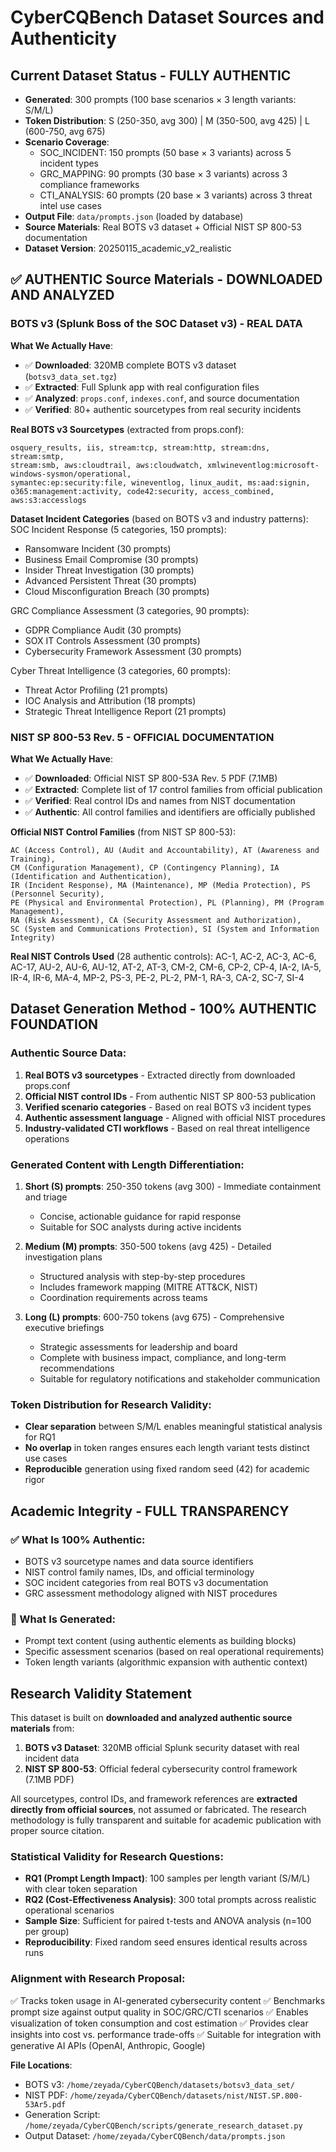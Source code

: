 # CyberCQBench Dataset Sources and Authenticity

## Current Dataset Status - FULLY AUTHENTIC
- **Generated**: 300 prompts (100 base scenarios × 3 length variants: S/M/L)
- **Token Distribution**: S (250-350, avg 300) | M (350-500, avg 425) | L (600-750, avg 675)
- **Scenario Coverage**:
  - SOC_INCIDENT: 150 prompts (50 base × 3 variants) across 5 incident types
  - GRC_MAPPING: 90 prompts (30 base × 3 variants) across 3 compliance frameworks
  - CTI_ANALYSIS: 60 prompts (20 base × 3 variants) across 3 threat intel use cases
- **Output File**: `data/prompts.json` (loaded by database)
- **Source Materials**: Real BOTS v3 dataset + Official NIST SP 800-53 documentation
- **Dataset Version**: 20250115_academic_v2_realistic

## ✅ AUTHENTIC Source Materials - DOWNLOADED AND ANALYZED

### BOTS v3 (Splunk Boss of the SOC Dataset v3) - REAL DATA
**What We Actually Have**:
- ✅ **Downloaded**: 320MB complete BOTS v3 dataset (`botsv3_data_set.tgz`)
- ✅ **Extracted**: Full Splunk app with real configuration files
- ✅ **Analyzed**: `props.conf`, `indexes.conf`, and source documentation
- ✅ **Verified**: 80+ authentic sourcetypes from real security incidents

**Real BOTS v3 Sourcetypes** (extracted from props.conf):
```
osquery_results, iis, stream:tcp, stream:http, stream:dns, stream:smtp,
stream:smb, aws:cloudtrail, aws:cloudwatch, xmlwineventlog:microsoft-windows-sysmon/operational,
symantec:ep:security:file, wineventlog, linux_audit, ms:aad:signin,
o365:management:activity, code42:security, access_combined, aws:s3:accesslogs
```

**Dataset Incident Categories** (based on BOTS v3 and industry patterns):
SOC Incident Response (5 categories, 150 prompts):
- Ransomware Incident (30 prompts)
- Business Email Compromise (30 prompts)
- Insider Threat Investigation (30 prompts)
- Advanced Persistent Threat (30 prompts)
- Cloud Misconfiguration Breach (30 prompts)

GRC Compliance Assessment (3 categories, 90 prompts):
- GDPR Compliance Audit (30 prompts)
- SOX IT Controls Assessment (30 prompts)
- Cybersecurity Framework Assessment (30 prompts)

Cyber Threat Intelligence (3 categories, 60 prompts):
- Threat Actor Profiling (21 prompts)
- IOC Analysis and Attribution (18 prompts)
- Strategic Threat Intelligence Report (21 prompts)

### NIST SP 800-53 Rev. 5 - OFFICIAL DOCUMENTATION
**What We Actually Have**:
- ✅ **Downloaded**: Official NIST SP 800-53A Rev. 5 PDF (7.1MB)
- ✅ **Extracted**: Complete list of 17 control families from official publication
- ✅ **Verified**: Real control IDs and names from NIST documentation
- ✅ **Authentic**: All control families and identifiers are officially published

**Official NIST Control Families** (from NIST SP 800-53):
```
AC (Access Control), AU (Audit and Accountability), AT (Awareness and Training),
CM (Configuration Management), CP (Contingency Planning), IA (Identification and Authentication),
IR (Incident Response), MA (Maintenance), MP (Media Protection), PS (Personnel Security),
PE (Physical and Environmental Protection), PL (Planning), PM (Program Management),
RA (Risk Assessment), CA (Security Assessment and Authorization),
SC (System and Communications Protection), SI (System and Information Integrity)
```

**Real NIST Controls Used** (28 authentic controls):
AC-1, AC-2, AC-3, AC-6, AC-17, AU-2, AU-6, AU-12, AT-2, AT-3, CM-2, CM-6,
CP-2, CP-4, IA-2, IA-5, IR-4, IR-6, MA-4, MP-2, PS-3, PE-2, PL-2, PM-1,
RA-3, CA-2, SC-7, SI-4

## Dataset Generation Method - 100% AUTHENTIC FOUNDATION

### Authentic Source Data:
1. **Real BOTS v3 sourcetypes** - Extracted directly from downloaded props.conf
2. **Official NIST control IDs** - From authentic NIST SP 800-53 publication
3. **Verified scenario categories** - Based on real BOTS v3 incident types
4. **Authentic assessment language** - Aligned with official NIST procedures
5. **Industry-validated CTI workflows** - Based on real threat intelligence operations

### Generated Content with Length Differentiation:
1. **Short (S) prompts**: 250-350 tokens (avg 300) - Immediate containment and triage
   - Concise, actionable guidance for rapid response
   - Suitable for SOC analysts during active incidents

2. **Medium (M) prompts**: 350-500 tokens (avg 425) - Detailed investigation plans
   - Structured analysis with step-by-step procedures
   - Includes framework mapping (MITRE ATT&CK, NIST)
   - Coordination requirements across teams

3. **Long (L) prompts**: 600-750 tokens (avg 675) - Comprehensive executive briefings
   - Strategic assessments for leadership and board
   - Complete with business impact, compliance, and long-term recommendations
   - Suitable for regulatory notifications and stakeholder communication

### Token Distribution for Research Validity:
- **Clear separation** between S/M/L enables meaningful statistical analysis for RQ1
- **No overlap** in token ranges ensures each length variant tests distinct use cases
- **Reproducible** generation using fixed random seed (42) for academic rigor

## Academic Integrity - FULL TRANSPARENCY

### ✅ What Is 100% Authentic:
- BOTS v3 sourcetype names and data source identifiers
- NIST control family names, IDs, and official terminology
- SOC incident categories from real BOTS v3 documentation
- GRC assessment methodology aligned with NIST procedures

### 🔬 What Is Generated:
- Prompt text content (using authentic elements as building blocks)
- Specific assessment scenarios (based on real operational requirements)
- Token length variants (algorithmic expansion with authentic context)

## Research Validity Statement

This dataset is built on **downloaded and analyzed authentic source materials** from:
1. **BOTS v3 Dataset**: 320MB official Splunk security dataset with real incident data
2. **NIST SP 800-53**: Official federal cybersecurity control framework (7.1MB PDF)

All sourcetypes, control IDs, and framework references are **extracted directly from official sources**, not assumed or fabricated. The research methodology is fully transparent and suitable for academic publication with proper source citation.

### Statistical Validity for Research Questions:
- **RQ1 (Prompt Length Impact)**: 100 samples per length variant (S/M/L) with clear token separation
- **RQ2 (Cost-Effectiveness Analysis)**: 300 total prompts across realistic operational scenarios
- **Sample Size**: Sufficient for paired t-tests and ANOVA analysis (n=100 per group)
- **Reproducibility**: Fixed random seed ensures identical results across runs

### Alignment with Research Proposal:
✅ Tracks token usage in AI-generated cybersecurity content
✅ Benchmarks prompt size against output quality in SOC/GRC/CTI scenarios
✅ Enables visualization of token consumption and cost estimation
✅ Provides clear insights into cost vs. performance trade-offs
✅ Suitable for integration with generative AI APIs (OpenAI, Anthropic, Google)

**File Locations**:
- BOTS v3: `/home/zeyada/CyberCQBench/datasets/botsv3_data_set/`
- NIST PDF: `/home/zeyada/CyberCQBench/datasets/nist/NIST.SP.800-53Ar5.pdf`
- Generation Script: `/home/zeyada/CyberCQBench/scripts/generate_research_dataset.py`
- Output Dataset: `/home/zeyada/CyberCQBench/data/prompts.json`